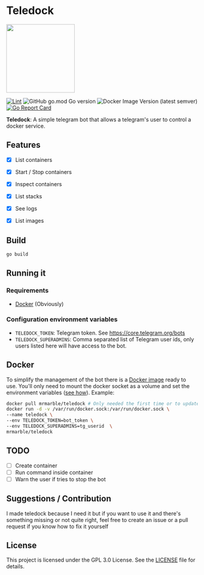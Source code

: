 # Teledock
<img src="https://github.com/MrMarble/teledock/raw/master/assets/teledcock.png" width="180">

[![Lint](https://github.com/MrMarble/teledock/actions/workflows/lint.yml/badge.svg?branch=master)](https://github.com/MrMarble/teledock/actions/workflows/lint.yml)
![GitHub go.mod Go version](https://img.shields.io/github/go-mod/go-version/mrmarble/teledock)
![Docker Image Version (latest semver)](https://img.shields.io/docker/v/mrmarble/teledock?sort=semver)
[![Go Report Card](https://goreportcard.com/badge/github.com/MrMarble/teledock)](https://goreportcard.com/report/github.com/MrMarble/teledock)

**Teledock**: A simple telegram bot that allows a telegram's user to control a docker service.

## Features

- [x] List containers
- [x] Start / Stop containers
- [x] Inspect containers
- [x] List stacks
- [x] See logs
- [x] List images


## Build

```bash
go build
```

## Running it

### Requirements

- [Docker](https://docker.com) (Obviously)

### Configuration environment variables

- `TELEDOCK_TOKEN`: Telegram token. See https://core.telegram.org/bots
- `TELEDOCK_SUPERADMINS`: Comma separated list of Telegram user ids, only users listed here will have access to the bot.

## Docker

To simplify the management of the bot there is a [Docker image](https://hub.docker.com/r/mrmarble/teledock) ready to use. You'll only need to mount the docker socket as a volume and set the environment variables ([see how](https://docs.docker.com/engine/reference/commandline/run/#set-environment-variables--e---env---env-file)). Example:
```bash
docker pull mrmarble/teledock # Only needed the first time or to update
docker run -d -v /var/run/docker.sock:/var/run/docker.sock \
--name teledock \
--env TELEDOCK_TOKEN=bot_token \
--env TELEDOCK_SUPERADMINS=tg_userid  \
mrmarble/teledock 
```
## TODO

- [ ] Create container
- [ ] Run command inside container
- [ ] Warn the user if tries to stop the bot

## Suggestions / Contribution

I made teledock because I need it but if you want to use it and there's something missing or not quite right, feel free to create an issue or a pull request if you know how to fix it yourself


## License

This project is licensed under the GPL 3.0 License. See the [LICENSE](LICENSE)
file for details.
